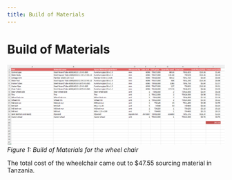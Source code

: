 ```yaml
---
title: Build of Materials
---
```


<link rel="stylesheet" href="assets/style.css">

<h1 class="manual-header">Build of Materials</h1>

![Wheelchair Prototype](bom.png)  
*Figure 1: Build of Materials for the wheel chair*

The total cost of the wheelchair came out to $47.55 sourcing material in Tanzania. 